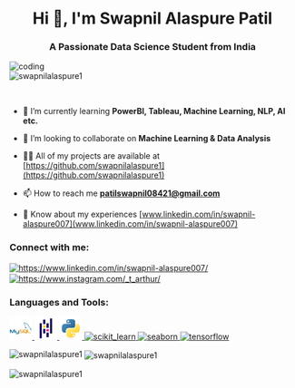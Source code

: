 <h1 align="center">Hi 👋, I'm Swapnil Alaspure Patil</h1>
<h3 align="center">A Passionate Data Science Student from India</h3>

<img align="right" alt="coding" width="600" src="https://github.com/swapnilalaspure1/swapnilalaspure1/assets/134439246/a1e48ad8-4b52-4204-bdfc-dcacbedb3aa6">

<p align="left"> <img src="https://komarev.com/ghpvc/?username=swapnilalaspure1&label=Profile%20views&color=0e75b6&style=flat" alt="swapnilalaspure1" /> </p>

<p align="left"> <a href="https://twitter.com/" target="blank"><img src="https://img.shields.io/twitter/follow/?logo=twitter&style=for-the-badge" alt="" /></a> </p>

- 🌱 I’m currently learning **PowerBI, Tableau, Machine Learning, NLP, AI etc.**

- 👯 I’m looking to collaborate on **Machine Learning & Data Analysis**

- 👨‍💻 All of my projects are available at [https://github.com/swapnilalaspure1](https://github.com/swapnilalaspure1)

- 📫 How to reach me **patilswapnil08421@gmail.com**

- 📄 Know about my experiences [www.linkedin.com/in/swapnil-alaspure007](www.linkedin.com/in/swapnil-alaspure007)

<h3 align="left">Connect with me:</h3>
<p align="left">
<a href="https://linkedin.com/in/https://www.linkedin.com/in/swapnil-alaspure007/" target="blank"><img align="center" src="https://raw.githubusercontent.com/rahuldkjain/github-profile-readme-generator/master/src/images/icons/Social/linked-in-alt.svg" alt="https://www.linkedin.com/in/swapnil-alaspure007/" height="30" width="40" /></a>
<a href="https://instagram.com/https://www.instagram.com/_t_arthur/" target="blank"><img align="center" src="https://raw.githubusercontent.com/rahuldkjain/github-profile-readme-generator/master/src/images/icons/Social/instagram.svg" alt="https://www.instagram.com/_t_arthur/" height="30" width="40" /></a>
</p>

<h3 align="left">Languages and Tools:</h3>
<p align="left"> <a href="https://www.mysql.com/" target="_blank" rel="noreferrer"> <img src="https://raw.githubusercontent.com/devicons/devicon/master/icons/mysql/mysql-original-wordmark.svg" alt="mysql" width="40" height="40"/> </a> <a href="https://pandas.pydata.org/" target="_blank" rel="noreferrer"> <img src="https://raw.githubusercontent.com/devicons/devicon/2ae2a900d2f041da66e950e4d48052658d850630/icons/pandas/pandas-original.svg" alt="pandas" width="40" height="40"/> </a> <a href="https://www.python.org" target="_blank" rel="noreferrer"> <img src="https://raw.githubusercontent.com/devicons/devicon/master/icons/python/python-original.svg" alt="python" width="40" height="40"/> </a> <a href="https://scikit-learn.org/" target="_blank" rel="noreferrer"> <img src="https://upload.wikimedia.org/wikipedia/commons/0/05/Scikit_learn_logo_small.svg" alt="scikit_learn" width="40" height="40"/> </a> <a href="https://seaborn.pydata.org/" target="_blank" rel="noreferrer"> <img src="https://seaborn.pydata.org/_images/logo-mark-lightbg.svg" alt="seaborn" width="40" height="40"/> </a> <a href="https://www.tensorflow.org" target="_blank" rel="noreferrer"> <img src="https://www.vectorlogo.zone/logos/tensorflow/tensorflow-icon.svg" alt="tensorflow" width="40" height="40"/> </a> </p>

<p><img align="left" src="https://github-readme-stats.vercel.app/api/top-langs?username=swapnilalaspure1&show_icons=true&locale=en&layout=compact" alt="swapnilalaspure1" /></p>

<p>&nbsp;<img align="center" src="https://github-readme-stats.vercel.app/api?username=swapnilalaspure1&show_icons=true&locale=en" alt="swapnilalaspure1" /></p>

<p><img align="center" src="https://github-readme-streak-stats.herokuapp.com/?user=swapnilalaspure1&" alt="swapnilalaspure1" /></p>
